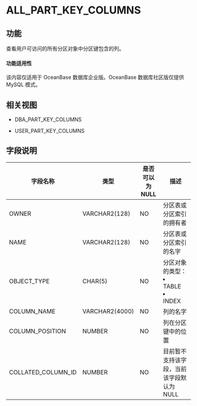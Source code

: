 ALL_PART_KEY_COLUMNS 
=========================================

功能 
-----------

查看用户可访问的所有分区对象中分区键包含的列。

  <main id="notice" >
    <h4>功能适用性</h4>
    <p>该内容仅适用于 OceanBase 数据库企业版。OceanBase 数据库社区版仅提供 MySQL 模式。</p>
  </main>

相关视图 
-------------

* DBA_PART_KEY_COLUMNS

* USER_PART_KEY_COLUMNS



字段说明 
-------------



|              **字段名称**              |     **类型**     | **是否可以为 NULL** |                                                              **描述**                                                              |
|------------------------------------|----------------|----------------|----------------------------------------------------------------------------------------------------------------------------------|
| OWNER                              | VARCHAR2(128)  | NO             | 分区表或分区索引的拥有者                                  |
| NAME                               | VARCHAR2(128)  | NO             | 分区表或分区索引的名字                                   |
| OBJECT_TYPE                        | CHAR(5)        | NO             | 分区对象的类型： <li> TABLE   <li> INDEX    |
| COLUMN_NAME                        | VARCHAR2(4000) | NO             | 列的名字                                          |
| COLUMN_POSITION                    | NUMBER         | NO             | 列在分区键中的位置                                     |
| COLLATED_COLUMN_ID | NUMBER         | NO             | 目前暂不支持该字段，当前该字段默认为 NULL                       |



